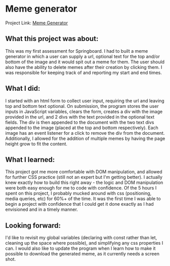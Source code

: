 # Meme generator 

Project Link: [Meme Generator](https://druserkes.github.io/Meme-generator/)

## What this project was about: 

This was my first assessment for Springboard. 
I had to built a meme generator in which a user can supply a url, optional text for the top and/or bottom of the image and it would spit out a meme for them. The user should also have the ability to delete memes after their creation by clicking them. 
I was responsible for keeping track of and reporting my start and end times. 

## What I did: 

I started with an html form to collect user input, requiring the url and leaving top and bottom text optional. 
On submission, the program stores the user inputs in JavaScript variables, clears the form, creates a div with the image provided in the url, and 2 divs with the text provided in the optional text fields. The div is then appended to the document with the two text divs appended to the image (placed at the top and bottom respectively). 
Each image has an event listener for a click to remove the div from the document. Additionally, I allowed for the addition of multiple memes by having the page height grow to fit the content. 

## What I learned: 

This project got me more comfortable with DOM manipulation, and allowed for further CSS practice (still not an expert but I'm getting better). 
I actually knew exactly how to build this right away - the logic and DOM manipulation were both easy enough for me to code with confidence. 
Of the 5 hours I spent on this project, I probably mucked around with css (positioning, media queries, etc) for 60%+ of the time. 
It was the first time I was able to begin a project with confidence that I could get it done exactly as I had envisioned and in a timely manner. 

## Looking forward: 

I'd like to revisit my global variables (declaring with const rather than let, cleaning up the space where possible), and simplifying any css properties I can. 
I would also like to update the program when I learn how to make it possible to download the generated meme, as it currently needs a screen shot. 
